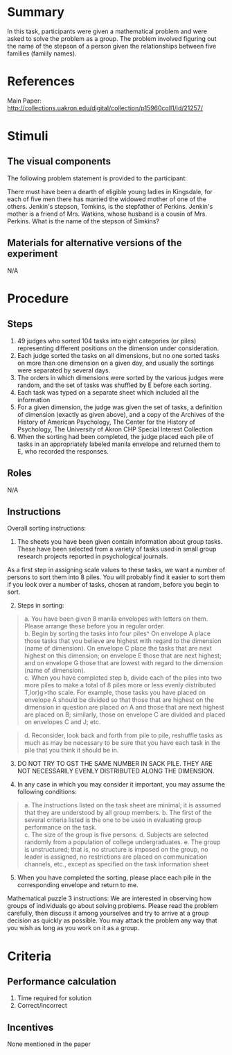 # Summary
In this task, participants were given a mathematical problem and were asked to solve the problem as a group. The problem involved figuring out the name of the stepson of a person given the relationships between five families (famiily names).

# References
Main Paper: http://collections.uakron.edu/digital/collection/p15960coll1/id/21257/

# Stimuli
## The visual components
The following problem statement is provided to the participant:

There must have been a dearth of eligible young ladies in Kingsdale, for each of five men there has married the widowed mother of one of the others. Jenkin's stepson, Tomkins, is the stepfather of Perkins. Jenkin's mother is a friend of Mrs. Watkins, whose husband is a cousin of Mrs. Perkins. What is the name of the stepson of Simkins?

## Materials for alternative versions of the experiment 
N/A

# Procedure
## Steps
1. 49 judges who sorted 104 tasks into eight categories (or piles) representing different positions on the dimension under consideration. 
2. Each judge sorted the tasks on all dimensions, but no one sorted tasks on more than one dimension on a given day, and usually the sortings were separated by several days. 
3. The orders in which dimensions were sorted by the various judges were random, and the set of tasks was shuffled by E before each sorting. 
4. Each task was typed on a separate sheet which included all the information  
5. For a given dimension, the judge was given the set of tasks, a definition of dimension (exactly as given above), and a copy of the Archives of the History of American Psychology, The Center for the History of Psychology, The University of Akron CHP Special Interest Collection 
6. When the sorting had been completed, the judge placed each pile of tasks in an appropriately labeled manila envelope and returned them to E, who recorded the responses.

## Roles 
N/A

## Instructions
Overall sorting instructions: 
1. The sheets you have been given contain information about group tasks. These have been  selected  from a variety  of  tasks  used  in  small  group research  projects  reported  in  psychological  journals.

As a first step in assigning scale values to these tasks, we want  a number  of persons  to  sort  them  into  8 piles.  You  will  probably  find  it easier  to  sort  them  if you  look over  a  number  of  tasks, chosen  at random,  before  you begin  to  sort.  

2. Steps in sorting: 
> a. You have been given 8 manila envelopes with letters on them. Please  arrange  these  before  you  in regular  order.  
> b. Begin by sorting the tasks into four piles^ On envelope A place  those  tasks  that  you believe  are highest  with  regard  to  the dimension  (name  of  dimension).   On envelope  C  place  the  tasks  that  are  next  highest  on  this dimension;   on   envelope  E those  that  are  next highest;   and  on  envelope  G  those  that  are  lowest with  regard  to  the  dimension  (name  of  dimension).  
> c. When you have completed step b, divide each of the piles into  two more  piles  to make  a total  of  8 piles more  or  less  evenly  distributed  T,lor)g>tho  scale.  For  example,  those  tasks  you have  placed  on  envelope  A  should  be divided  so  that  those  that  are highest  on  the dimension  in  question  are  placed  on  A  and  those  that  are next highest  are  placed  on B;   similarly,  those  on envelope  C  are  divided  and  placed  on envelopes  C  and  J; etc. 

> d. Reconsider, look back and forth from pile to pile, reshuffle tasks  as much  as may  be  necessary  to be  sure  that  you  have  each  task  in the pile  that  you  think  it  should  be  in. 

3. DO NOT TRY TO GST THE SAME NUMBER IN SACK PILE. THEY ARE NOT NECESSARILY  EVENLY DISTRIBUTED  ALONG  THE  DIMENSION.  

4. In any case in which you may consider it important, you may assume  the  following  conditions: 
>  a. The instructions listed on the task sheet are minimal; it  is  assumed  that  they  are understood  by  all  group members.
>  b. The first of the several criteria listed is the one to be useo  in evaluating  group performance  on  the  task.  
>  c. The size of the group is five persons. 
>  d. Subjects are selected randomly from a population of college undergraduates. 
>  e. The  group  is unstructured;   that  is, no  structure  is  imposed  on  the group,  no  leader  is assigned,  no restrictions  are  placed  on  communication  channels, etc., except  as  specified  on  the  task  information  sheet

5. When you have completed the sorting, please place each pile in the  corresponding  envelope  and  return  to me.

Mathematical puzzle 3 instructions: 
We are interested in observing how groups of individuals go about solving problems. Please read the problem carefully, then discuss it among yourselves and try to arrive at a group decision as quickly as possible. You may attack the problem any way that you wish as long as you work on it as a group.

# Criteria
## Performance calculation
1. Time required for solution
2. Correct/incorrect

## Incentives
None mentioned in the paper
